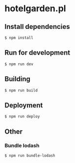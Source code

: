 # hotelgarden.pl

## Install dependencies

```
$ npm install
```

## Run for development
```
$ npm run dev
```

## Building
```
$ npm run build
```

## Deployment
```
$ npm run deploy
```

## Other

### Bundle lodash
```
$ npm run bundle-lodash
```
